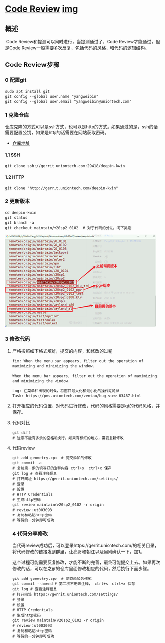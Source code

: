 # [Code Review](./)  [img](./img)

## 概述  

​        Code Review和提测可以同时进行，当提测通过了，Code Review才能通过，但是Code Review一般需要多次反复，包括代码的风格，和代码的逻辑结构。  

## Code Review步骤     

### 0 配置git  

 ```shell
 sudo apt install git
 git config --global user.name "yangweibin"
 git config --global user.email "yangweibin@uniontech.com"
 ```

### 1 克隆仓库    

​       仓库克隆的方式可以是ssh方式，也可以是http的方式。如果通过的是，ssh的话需要配置公钥，如果是http的话需要在网站获取密码。

- [仓库地址](https://gerrit.uniontech.com/admin/repos/deepin-kwin)  

#### 1.1 SSH 

```shell
git clone ssh://gerrit.uniontech.com:29418/deepin-kwin   
```

#### 1.2 HTTP  

```
git clone "http://gerrit.uniontech.com/deepin-kwin"
```

### 2 更新版本  

```shell
cd deepin-kwin 
git status
git branch -a
git checkout maintain/v20sp2_0102  # 对于代码的分支，问下吴刚  
```

<img src="./img/59-1.png" alt="02-1" style="zoom:55%;" />   

### 3 修改代码    

1. 严格按照如下格式填好，提交的内容，和修改的过程     

   ```
   fix: When the menu bar appears, filter out the operation of maximizing and minimizing the window.
       
   When the menu bar appears, filter out the operation of maximizing and minimizing the window.
       
   Log: 在菜单栏出现的时候，将窗口最大化和最小化的操作过滤掉
   Task: https://pms.uniontech.com/zentao/bug-view-63467.html  
   ```


2. 打开相应的代码位置，对代码进行修改，代码的风格需要是qt的代码风格，并保存。  

3. 代码对比   

   ```shell
   git diff 
   # 注意不能有多余的空格和换行，如果有标红的地方，需要重新修改
   ```
   
4. 代码review    

   ```shell
   git add geometry.cpp  # 提交添加的修改
   git commit -a  
   # 复制第一步的填写好的注释内容 ctrl+s  ctrl+x 保存  
   git log # 查看注释信息
   # 打开网址 https://gerrit.uniontech.com/settings/ 
   # 登录 
   # 设置  
   # HTTP Credentials
   # 生成http密码  
   git review maintain/v20sp2_0102 -r origin 
   # review：ut003093   
   # 复制和粘贴http密码  
   # 等待约一分钟即可成功  
   ```

   ### 4 代码分享修改   

   ​        当代码review成功后，可以登录https://gerrit.uniontech.com/的相关目录，将代码修改的链接发到群里，让亮哥和朝江以及吴刚确认一下，加1。

   ​        这个过程可能需要反复修改，才能不断的完善，最终可能提交上去。如果再次修改的话，可以在之前的仓库里面修改相应的代码，然后执行下面步骤。

   ```shell
   git add geometry.cpp  # 提交添加的修改
   git commit --amend # 第二次不用改注释， ctrl+s  ctrl+x 保存
   git log # 查看注释信息
   # 打开网址 https://gerrit.uniontech.com/settings/ 
   # 登录 
   # 设置  
   # HTTP Credentials
   # 生成http密码  
   git review maintain/v20sp2_0102 -r origin 
   # review：ut003093   
   # 复制和粘贴http密码  
   # 等待约一分钟即可成功  
   ```

